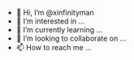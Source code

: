 - 👋 Hi, I’m @xinfinityman
- 👀 I’m interested in ...
- 🌱 I’m currently learning ...
- 💞️ I’m looking to collaborate on ...
- 📫 How to reach me ...

<!---
xinfinityman/xinfinityman is a ✨ special ✨ repository because its `README.md` (this file) appears on your GitHub profile.
You can click the Preview link to take a look at your changes.
--->
